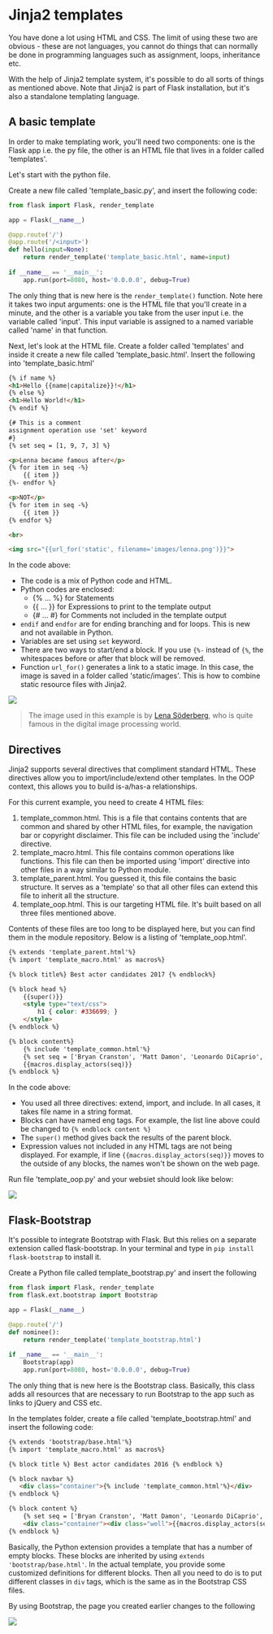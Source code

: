 # Jinja2 templates

You have done a lot using HTML and CSS. The limit of using these two are obvious - these are not languages, you cannot do things that can normally be done in programming languages such as assignment, loops, inheritance etc.

With the help of Jinja2 template system, it's possible to do all sorts of things as mentioned above. Note that Jinja2 is part of Flask installation, but it's also a standalone templating language.

## A basic template

In order to make templating work, you'll need two components: one is the Flask app i.e. the py file, the other is an HTML file that lives in a folder called 'templates'.

Let's start with the python file.

Create a new file called 'template_basic.py', and insert the following code:

```python
from flask import Flask, render_template

app = Flask(__name__)

@app.route('/')
@app.route('/<input>')
def hello(input=None):
    return render_template('template_basic.html', name=input)
    
if __name__ == '__main__':
    app.run(port=8080, host='0.0.0.0', debug=True)
```

The only thing that is new here is the `render_template()` function. Note here it takes two input arguments: one is the HTML file that you'll create in a minute, and the other is a variable you take from the user input i.e. the variable called 'input'. This input variable is assigned to a named variable called 'name' in that function. 

Next, let's look at the HTML file. Create a folder called 'templates' and inside it create a new file called 'template_basic.html'. Insert the following into 'template_basic.html'

```html
{% if name %}
<h1>Hello {{name|capitalize}}!</h1>
{% else %}
<h1>Hello World!</h1>
{% endif %}

{# This is a comment
assignment operation use 'set' keyword
#}
{% set seq = [1, 9, 7, 3] %}

<p>Lenna became famous after</p>
{% for item in seq -%}
    {{ item }}
{%- endfor %}

<p>NOT</p>
{% for item in seq -%}
    {{ item }}
{% endfor %}

<br>

<img src="{{url_for('static', filename='images/lenna.png')}}">
```

In the code above:

* The code is a mix of Python code and HTML.
* Python codes are enclosed:
    * {% ... %} for Statements
    * {{ ... }} for Expressions to print to the template output
    * {# ... #} for Comments not included in the template output
* `endif` and `endfor` are for ending branching and for loops. This is new and not available in Python.
* Variables are set using `set` keyword.
* There are two ways to start/end a block. If you use `{%-` instead of `{%`, the whitespaces before or after that block will be removed.
* Function `url_for()` generates a link to a static image. In this case, the image is saved in a folder called 'static/images'. This is how to combine static resource files with Jinja2.

![](.md_images/lenna.png)

> The image used in this example is by [Lena Söderberg](http://www.google.co.uk/search?q=image%20processing%20girl), who is quite famous in the digital image processing world.


## Directives

Jinja2 supports several directives that compliment standard HTML. These directives allow you to import/include/extend other templates. In the OOP context, this allows you to build is-a/has-a relationships.

For this current example, you need to create 4 HTML files:

1. template_common.html. This is a file that contains contents that are common and shared by other HTML files, for example, the navigation bar or copyright disclaimer. This file can be included using the 'include' directive.
2. template_macro.html. This file contains common operations like functions. This file can then be imported using 'import' directive into other files in a way similar to Python module.
3. template_parent.html. You guessed it, this file contains the basic structure. It serves as a 'template' so that all other files can extend this file to inherit all the structure.
4. template_oop.html. This is our targeting HTML file. It's built based on all three files mentioned above.

Contents of these files are too long to be displayed here, but you can find them in the module repository. Below is a listing of 'template_oop.html'.

```html
{% extends 'template_parent.html'%}
{% import 'template_macro.html' as macros%}

{% block title%} Best actor candidates 2017 {% endblock%}

{% block head %}
    {{super()}}
    <style type="text/css">
        h1 { color: #336699; }
    </style>
{% endblock %}

{% block content%}
    {% include 'template_common.html'%}
    {% set seq = ['Bryan Cranston', 'Matt Damon', 'Leonardo DiCaprio', 'Michael Fassbender', 'Eddie Redmayne']%}
    {{macros.display_actors(seq)}}
{% endblock %}
```

In the code above:

* You used all three directives: extend, import, and include. In all cases, it takes file name in a string format.
* Blocks can have named eng tags. For example, the list line above could be changed to `{% endblock content %}`
* The `super()` method gives back the results of the parent block.
* Expression values not included in any HTML tags are not being displayed. For example, if line `{{macros.display_actors(seq)}}` moves to the outside of any blocks, the names won't be shown on the web page.

Run file 'template_oop.py' and your websiet should look like below:

![](.md_images/oscars.png)

## Flask-Bootstrap

It's possible to integrate Bootstrap with Flask. But this relies on a separate extension called flask-bootstrap. In your terminal and type in `pip install flask-bootstrap` to install it.

Create a Python file called template_bootstrap.py' and insert the following

```python
from flask import Flask, render_template
from flask.ext.bootstrap import Bootstrap

app = Flask(__name__)

@app.route('/')
def nominee():
    return render_template('template_bootstrap.html')
    
if __name__ == '__main__':
    Bootstrap(app)
    app.run(port=8080, host='0.0.0.0', debug=True)
```

The only thing that is new here is the Bootstrap class. Basically, this class adds all resources that are necessary to run Bootstrap to the app such as links to jQuery and CSS etc.

In the templates folder, create a file called 'template_bootstrap.html' and insert the following code:

```html
{% extends 'bootstrap/base.html'%}
{% import 'template_macro.html' as macros%}

{% block title %} Best actor candidates 2016 {% endblock %}

{% block navbar %}
   <div class="container">{% include 'template_common.html'%}</div>
{% endblock %}

{% block content %}
    {% set seq = ['Bryan Cranston', 'Matt Damon', 'Leonardo DiCaprio', 'Michael Fassbender', 'Eddie Redmayne']%}
    <div class="container"><div class="well">{{macros.display_actors(seq)}}</div></div>
{% endblock %}
```

Basically, the Python extension provides a template that has a number of empty blocks. These blocks are inherited by using `extends 'bootstrap/base.html'`. In the actual template, you provide some customized definitions for different blocks. Then all you need to do is to put different classes in `div` tags, which is the same as in the Bootstrap CSS files.

By using Bootstrap, the page you created earlier changes to the following

![](.md_images/boot.png)





